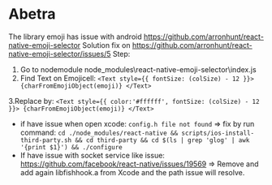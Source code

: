 # Abetra
The library emoji has issue with android
https://github.com/arronhunt/react-native-emoji-selector
Solution fix on https://github.com/arronhunt/react-native-emoji-selector/issues/5
Step:
1. Go to nodemodule
node_modules\react-native-emoji-selector\index.js
2. Find Text on Emojicell:
`<Text style={{ fontSize: (colSize) - 12 }}>
            {charFromEmojiObject(emoji)}
 </Text>`
 
3.Replace by:
`<Text style={{ color:'#ffffff', fontSize: (colSize) - 12 }}> {charFromEmojiObject(emoji)} </Text>`

* if have issue when open xcode: `config.h file not found`
=> fix by run command: `cd ./node_modules/react-native && scripts/ios-install-third-party.sh && cd third-party && cd $(ls | grep 'glog' | awk '{print $1}') && ./configure`
* If have issue with socket service like issue:
https://github.com/facebook/react-native/issues/19569
=> Remove and add again libfishhook.a from Xcode and the path issue will resolve.
